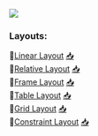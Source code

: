 ![](https://github.com/c0delust/Android-Development-Kotlin/assets/83002941/a0158339-25b5-43aa-aee2-03f064fc4f1e)

### Layouts: 
🔹[Linear Layout](https://github.com/c0delust/Android-Development-Kotlin/tree/main/LinearLayout) [📥](https://download-directory.github.io/?url=https%3A%2F%2Fgithub.com%2Fc0delust%2FAndroid-Development-Kotlin%2Ftree%2Fmain%2FLinearLayout) <br> 
🔹[Relative Layout](https://github.com/c0delust/Android-Development-Kotlin/tree/main/RelativeLayout) [📥](https://download-directory.github.io/?url=https%3A%2F%2Fgithub.com%2Fc0delust%2FAndroid-Development-Kotlin%2Ftree%2Fmain%RelativeLayout)<br> 
🔹[Frame Layout](https://github.com/c0delust/Android-Development-Kotlin/tree/main/FrameLayout) [📥](https://download-directory.github.io/?url=https%3A%2F%2Fgithub.com%2Fc0delust%2FAndroid-Development-Kotlin%2Ftree%2Fmain%FrameLayout)<br> 
🔹[Table Layout](https://github.com/c0delust/Android-Development-Kotlin/tree/main/TableLayout) [📥](https://download-directory.github.io/?url=https%3A%2F%2Fgithub.com%2Fc0delust%2FAndroid-Development-Kotlin%2Ftree%2Fmain%TableLayout) <br> 
🔹[Grid Layout](https://github.com/c0delust/Android-Development-Kotlin/tree/main/GridLayout) [📥](https://download-directory.github.io/?url=https%3A%2F%2Fgithub.com%2Fc0delust%2FAndroid-Development-Kotlin%2Ftree%2Fmain%GridLayout) <br> 
🔹[Constraint Layout](https://github.com/c0delust/Android-Development-Kotlin/tree/main/ConstraintLayout) [📥](https://download-directory.github.io/?url=https%3A%2F%2Fgithub.com%2Fc0delust%2FAndroid-Development-Kotlin%2Ftree%2Fmain%ConstraintLayout) <br> 
